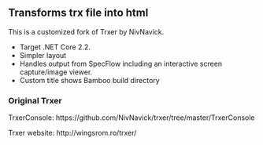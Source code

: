 
<h2>Transforms trx file into html</h2>

<p>This is a customized fork of Trxer by NivNavick.</p>

<ul>
  <li>Target .NET Core 2.2.</li>
  <li>Simpler layout</li>
  <li>Handles output from SpecFlow including an interactive screen capture/image viewer.</li>
  <li>Custom title shows Bamboo build directory</li>
</ul>


<h3>Original Trxer</h3>
<p>TrxerConsole: https://github.com/NivNavick/trxer/tree/master/TrxerConsole</p>
<p>Trxer website: http://wingsrom.ro/trxer/</p>

